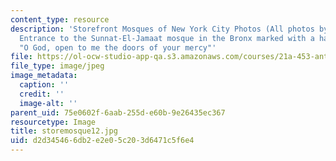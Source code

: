 ```yaml
---
content_type: resource
description: 'Storefront Mosques of New York City Photos (All photos by Susan Slyomovics):
  Entrance to the Sunnat-El-Jamaat mosque in the Bronx marked with a handwritten sign:
  "O God, open to me the doors of your mercy"'
file: https://ol-ocw-studio-app-qa.s3.amazonaws.com/courses/21a-453-anthropology-of-the-middle-east-spring-2004/d2d345466db2e2e05c203d6471c5f6e4_storemosque12.jpg
file_type: image/jpeg
image_metadata:
  caption: ''
  credit: ''
  image-alt: ''
parent_uid: 75e0602f-6aab-255d-e60b-9e26435ec367
resourcetype: Image
title: storemosque12.jpg
uid: d2d34546-6db2-e2e0-5c20-3d6471c5f6e4
---
```

